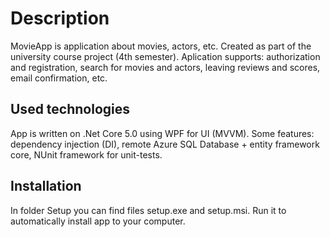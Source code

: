 # Description

MovieApp is application about movies, actors, etc. Created as part of the university course project (4th semester). Aplication supports: authorization and registration, search for movies and actors, leaving reviews and scores, email confirmation, etc.

## Used technologies

App is written on .Net Core 5.0 using WPF for UI (MVVM). Some features: dependency injection (DI), remote Azure SQL Database + entity framework core, NUnit framework for unit-tests.

## Installation

In folder Setup you can find files setup.exe and setup.msi. Run it to automatically install app to your computer.
